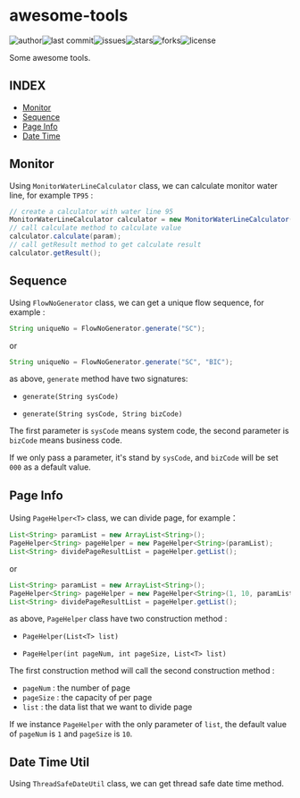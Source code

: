 # awesome-tools

![author](https://img.shields.io/badge/author-chariesgavin-blueviolet.svg)![last commit](https://img.shields.io/github/last-commit/guobinhit/awesome-tools.svg)![issues](https://img.shields.io/github/issues/guobinhit/awesome-tools.svg)![stars](https://img.shields.io/github/stars/guobinhit/awesome-tools.svg)![forks](	https://img.shields.io/github/forks/guobinhit/awesome-tools.svg)![license](https://img.shields.io/github/license/guobinhit/awesome-tools.svg)

Some awesome tools.

## INDEX

- [Monitor](#monitor)
- [Sequence](#sequence)
- [Page Info](#page-info)
- [Date Time](#date-time)

## Monitor

Using `MonitorWaterLineCalculator` class, we can calculate monitor water line, for example `TP95` :

```java
// create a calculator with water line 95
MonitorWaterLineCalculator calculator = new MonitorWaterLineCalculator(95);
// call calculate method to calculate value
calculator.calculate(param);
// call getResult method to get calculate result
calculator.getResult();
```

## Sequence

Using `FlowNoGenerator` class, we can get a unique flow sequence, for example :

```java
String uniqueNo = FlowNoGenerator.generate("SC");
```

or 

```java
String uniqueNo = FlowNoGenerator.generate("SC", "BIC");
```

as above, `generate` method have two signatures:

- `generate(String sysCode)`

- `generate(String sysCode, String bizCode)`

The first parameter is `sysCode` means system code, the second parameter is `bizCode` means business code.

If we only pass a parameter, it's stand by `sysCode`, and `bizCode` will be set `000` as a default value. 

## Page Info

Using `PageHelper<T>` class, we can divide page, for example：

```java
List<String> paramList = new ArrayList<String>();
PageHelper<String> pageHelper = new PageHelper<String>(paramList);
List<String> dividePageResultList = pageHelper.getList();
```

or 

```java
List<String> paramList = new ArrayList<String>();
PageHelper<String> pageHelper = new PageHelper<String>(1, 10, paramList);
List<String> dividePageResultList = pageHelper.getList();
```

as above, `PageHelper` class have two construction method :

- `PageHelper(List<T> list)`

- `PageHelper(int pageNum, int pageSize, List<T> list)`

The first construction method will call the second construction method :

- `pageNum` : the number of page
- `pageSize` : the capacity of per page 
- `list` : the data list that we want to divide page

 If we instance `PageHelper` with the only parameter of `list`, the default value of  `pageNum`  is `1` and `pageSize` is `10`.

## Date Time Util

Using `ThreadSafeDateUtil` class, we can get thread safe date time method.
